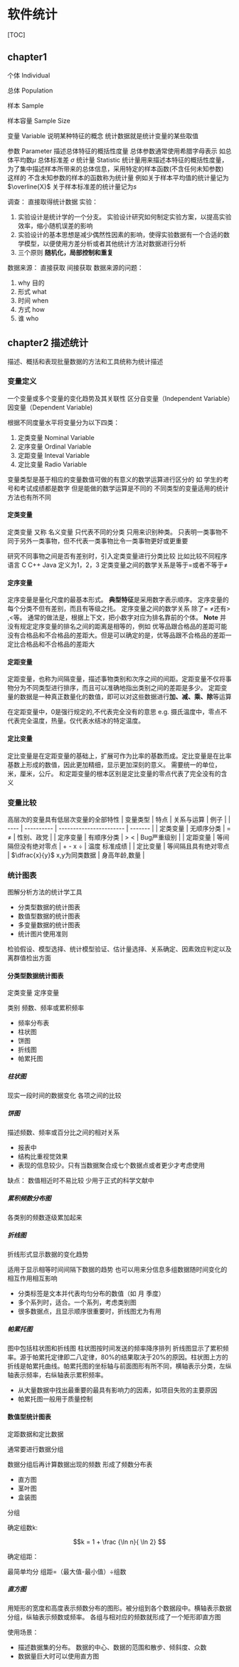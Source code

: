 # 软件统计
[TOC]

## chapter1

个体 Individual

总体 Population

样本 Sample

样本容量 Sample Size

变量 Variable 说明某种特征的概念 统计数据就是统计变量的某些取值

参数 Parameter 描述总体特征的概括性度量 总体参数通常使用希腊字母表示 如总体平均数$\mu$ 总体标准差 $\sigma$
统计量 Statistic 统计量用来描述本特征的概括性度量，为了集中描述样本所带来的总体信息，采用特定的样本函数(不含任何未知参数) 
这样的 不含未知参数的样本的函数称为统计量 
例如关于样本平均值的统计量记为$\overline{X}$
关于样本标准差的统计量记为*s*

调查： 直接取得统计数据
实验：
1. 实验设计是统计学的一个分支。 实验设计研究如何制定实验方案，以提高实验效率，缩小随机误差的影响
2. 实验设计的基本思想是减少偶然性因素的影响，使得实验数据有一个合适的数学模型，以便使用方差分析或者其他统计方法对数据进行分析
3. 三个原则 **随机化，局部控制和重复**

数据来源： 直接获取 间接获取
数据来源的问题：
1. why 目的
2. 形式 what
3. 时间 when
4. 方式 how
5. 谁 who
## chapter2 描述统计

描述、概括和表现批量数据的方法和工具统称为统计描述
### 变量定义
一个变量或多个变量的变化趋势及其关联性
区分自变量（Independent Variable）因变量（Dependent Variable) 

根据不同度量水平将变量分为以下四类：
1. 定类变量 Nominal Variable
2. 定序变量 Ordinal Variable
3. 定距变量 Inteval Variable
4. 定比变量 Radio Variable

变量类型是基于相应的变量数值可做的有意义的数学运算进行区分的
如 学生的考号和考试成绩都是数字 但是能做的数学运算是不同的 不同类型的变量适用的统计方法也有所不同
#### 定类变量
定类变量 又称 名义变量 只代表不同的分类 只用来识别种类。 只表明一类事物不同于另外一类事物，但不代表一类事物比令一类事物更好或更重要

研究不同事物之间是否有差别时，引入定类变量进行分类比较
比如比较不同程序语言 C C++ Java 定义为1，2，3
定类变量之间的数学关系是等于=或者不等于$\not =$
#### 定序变量
定序变量是量化尺度的最基本形式。 **典型特征**是采用数字表示顺序。 定序变量的每个分类不但有差别，而且有等级之扥。
定序变量之间的数学关系 除了$=$ $\not =$还有> ,<等。 通常的做法是，根据上下文，把小数字对应为排名靠前的个体。
**Note** 并没有规定定序变量的排名之间的距离是相等的，例如 优等品跟合格品的差距可能没有合格品和不合格品的差距大。但是可以确定的是，优等品跟不合格品的差距一定比合格品和不合格品的差距大
#### 定距变量
定距变量，也称为间隔变量，描述事物类别和次序之间的间距。定距变量不仅将事物分为不同类型进行排序，而且可以准确地指出类别之间的差距是多少。
定距变量的数据是一种真正数量化的数值，即可以对这些数据进行**加、减、乘、除**等运算

在定距变量中，0是强行规定的,不代表完全没有的意思
e.g. 摄氏温度中，零点不代表完全温度，热量。仅代表水结冰的特定温度。

#### 定比变量
定比变量是在定距变量的基础上，扩展可作为比率的基数而成。定比变量是在比率基数上形成的数值，因此更加精细，显示更加深刻的意义。
需要统一的单位，米，厘米，公斤。
和定距变量的根本区别是定比变量的零点代表了完全没有的含义

### 变量比较
高层次的变量具有低层次变量的全部特性
| 变量类型 | 特点         | 关系与运算                   | 例子      |
| ---- | ---------- | ----------------------- | ------- |
| 定类变量 | 无顺序分类      | = $\not =$              | 性别、政党   |
| 定序变量 | 有顺序分类      | > <                     | Bug严重级别 |
| 定距变量 | 等间隔但没有绝对零点 | + - x ÷                 | 温度 标准成绩 |
| 定比变量 | 等间隔且具有绝对零点 | $\dfrac{x}{y}$ x,y为同类数据 | 身高年龄,数量 |

### 统计图表

图解分析方法的统计学工具

* 分类型数据的统计图表
* 数值型数据的统计图表
* 多变量数据的统计图表
* 统计图片使用准则

检验假设、模型选择、统计模型验证、估计量选择、关系确定、因素效应判定以及离群值检出方面

#### 分类型数据统计图表

定类变量 定序变量

类别 频数、频率或累积频率

* 频率分布表
* 柱状图
* 饼图
* 折线图
* 帕累托图

##### 柱状图

现实一段时间的数据变化 各项之间的比较

##### 饼图

描述频数、频率或百分比之间的相对关系

* 报表中
* 结构比重视觉效果
* 表现的信息较少。只有当数据聚合成七个数据点或者更少才考虑使用

缺点： 数值相近时不易比较 少用于正式的科学文献中

##### 累积频数分布图

各类别的频数逐级累加起来

##### 折线图

折线形式显示数据的变化趋势

适用于显示相等时间间隔下数据的趋势 也可以用来分信息多组数据随时间变化的相互作用相互影响

* 分类标签是文本并代表均匀分布的数值（如 月 季度）
* 多个系列时，适合。一个系列，考虑类别图
* 很多数据点，且显示顺序很重要时，折线图尤为有用

##### 帕累托图

图中包括柱状图和折线图 柱状图按时间发送的频率降序排列 折线图显示了累积频率。源于帕累托定律即二八定律，80%的结果取决于20%的原因。柱状图上方的折线是帕累托曲线。帕累托图的坐标轴与前面图形有所不同，横轴表示分类，左纵轴表示频率，右纵轴表示累积频率。

* 从大量数据中找出最重要的最具有影响力的因素，如项目失败的主要原因
* 帕累托图一般用于质量控制



#### 数值型统计图表

定距数据和定比数据

通常要进行数据分组

数据分组后再计算数据出现的频数 形成了频数分布表

* 直方图
* 茎叶图
* 盒装图

分组

确定组数k:

$$k = 1 + \frac {\ln n}{ \ln 2}   $$

确定组距：

最简单均分 组距=（最大值-最小值）÷组数

##### 直方图

用矩形的宽度和高度表示频数分布的图形。被分组到各个数据段中。横轴表示数据分组，纵轴表示频数或频率。 各组与相对应的频数就形成了一个矩形即直方图

使用场景：

* 描述数据集的分布。 数据的中心、数据的范围和散步、倾斜度、众数
* 数据量巨大时可以使用直方图

